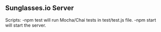 ## Sunglasses.io Server

Scripts:
-npm test will run Mocha/Chai tests in test/test.js file.
-npm start will start the server.